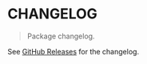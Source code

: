 # CHANGELOG

> Package changelog.

See [GitHub Releases](https://github.com/stdlib-js/math-base-special-minmaxabs/releases) for the changelog.